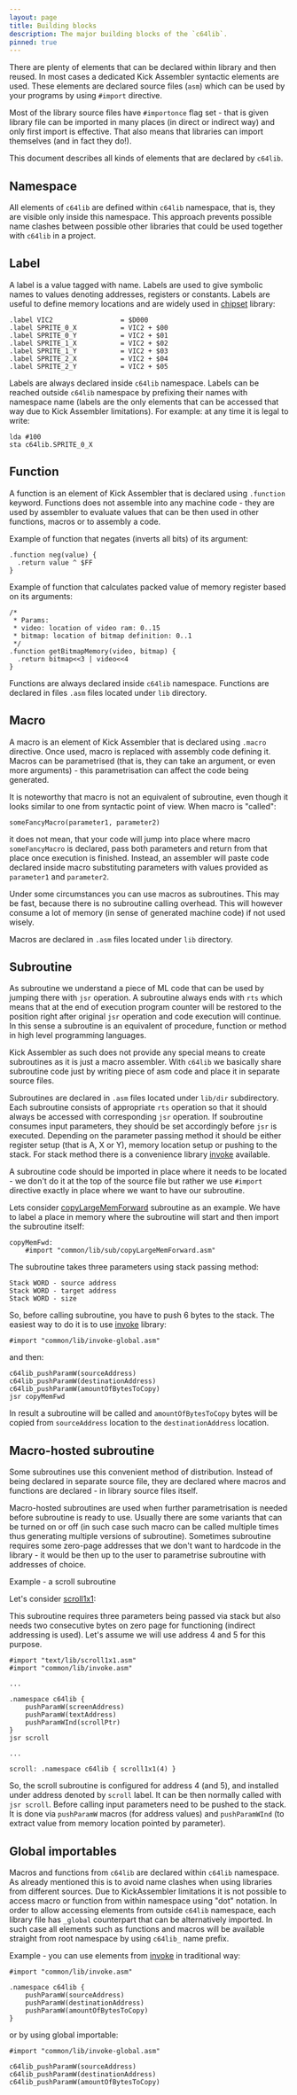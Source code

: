 ```yaml
---
layout: page
title: Building blocks
description: The major building blocks of the `c64lib`.
pinned: true
---
```

There are plenty of elements that can be declared within library and then
reused. In most cases a dedicated Kick Assembler syntactic elements are used.
These elements are declared source files (`asm`) which can be used by your
programs by using `#import` directive. 

Most of the library source files have `#importonce` flag set - that is given
library file can be imported in many places (in direct or indirect way) and
only first import is effective. That also means that libraries can import
themselves (and in fact they do!).

This document describes all kinds of elements that are declared by `c64lib`.

## Namespace
All elements of `c64lib` are defined within `c64lib` namespace, that is,
they are visible only inside this namespace. This approach prevents possible
name clashes between possible other libraries that could be used together
with `c64lib` in a project.

## Label
A label is a value tagged with name. Labels are used to give symbolic names
to values denoting addresses, registers or constants.
Labels are useful to define memory locations and are widely used in [chipset] 
library:

    .label VIC2                 = $D000 
    .label SPRITE_0_X           = VIC2 + $00 
    .label SPRITE_0_Y           = VIC2 + $01 
    .label SPRITE_1_X           = VIC2 + $02 
    .label SPRITE_1_Y           = VIC2 + $03 
    .label SPRITE_2_X           = VIC2 + $04 
    .label SPRITE_2_Y           = VIC2 + $05 

Labels are always declared inside `c64lib` namespace.
Labels can be reached outside `c64lib` namespace by prefixing their names with
namespace name (labels are the only elements that can be accessed that way due
to Kick Assembler limitations). For example: at any time it is legal to write:

    lda #100
    sta c64lib.SPRITE_0_X

## Function
A function is an element of Kick Assembler that is declared using
`.function` keyword. Functions does not assemble into any machine code -
they are used by assembler to evaluate values that can be then used 
in other functions, macros or to assembly a code.

Example of function that negates (inverts all bits) of its argument:

    .function neg(value) {
      .return value ^ $FF
    }

Example of function that calculates packed value of memory register based 
on its arguments:

    /*
     * Params:
     * video: location of video ram: 0..15
     * bitmap: location of bitmap definition: 0..1
     */
    .function getBitmapMemory(video, bitmap) {
      .return bitmap<<3 | video<<4
    }

Functions are always declared inside `c64lib` namespace. Functions are
declared in files `.asm` files located under `lib` directory.

## Macro
A macro is an element of Kick Assembler that is declared using `.macro`
directive. Once used, macro is replaced with assembly code defining it.
Macros can be parametrised (that is, they can take an argument, or even
more arguments) - this parametrisation can affect the code being
generated.

It is noteworthy that macro is not an equivalent of subroutine, 
even though it looks similar to one from syntactic point of view. 
When macro is "called":

    someFancyMacro(parameter1, parameter2)
    
it does not mean, that your code will jump into place where macro 
`someFancyMacro` is declared, pass both parameters and return from that 
place once execution is finished. Instead, an assembler will paste
code declared inside macro substituting parameters with values provided
as `parameter1` and `parameter2`.

Under some circumstances you can use macros as subroutines. This may be fast, 
because there is no subroutine calling overhead. This will however consume a
lot of memory (in sense of generated machine code) if not used wisely.

Macros are declared in `.asm` files located under `lib` directory.

## Subroutine
As subroutine we understand a piece of ML code that can be used by jumping
there with `jsr` operation. A subroutine always ends with `rts` which means
that at the end of execution program counter will be restored to the position
right after original `jsr` operation and code execution will continue. In
this sense a subroutine is an equivalent of procedure, function or method in
high level programming languages.

Kick Assembler as such does not provide any special means to create
subroutines as it is just a macro assembler. With `c64lib` we basically share
subroutine code just by writing piece of asm code and place it in separate
source files.

Subroutines are declared in `.asm` files located under `lib/dir` subdirectory.
Each subroutine consists of appropriate `rts` operation so that it should always
be accessed with corresponding `jsr` operation. If soubroutine consumes input
parameters, they should be set accordingly before `jsr` is executed.
Depending on the parameter passing method it should be either register setup
(that is A, X or Y), memory location setup or pushing to the stack. For stack
method there is a convenience library [invoke] available.

A subroutine code should be imported in place where it needs to be 
located - we don't do it at the top of the source file but rather we use 
`#import` directive exactly in place where we want to have our subroutine.

Lets consider [copyLargeMemForward] subroutine as an example. We have to label
a place in memory where the subroutine will start and then import the
subroutine itself:

    copyMemFwd:
        #import "common/lib/sub/copyLargeMemForward.asm"
        
The subroutine takes three parameters using stack passing method:

    Stack WORD - source address
    Stack WORD - target address
    Stack WORD - size

So, before calling subroutine, you have to push 6 bytes to the stack. The
easiest way to do it is to use [invoke] library:

    #import "common/lib/invoke-global.asm"
    
and then:

    c64lib_pushParamW(sourceAddress)
    c64lib_pushParamW(destinationAddress)
    c64lib_pushParamW(amountOfBytesToCopy)
    jsr copyMemFwd

In result a subroutine will be called and `amountOfBytesToCopy` bytes will be
copied from `sourceAddress` location to the `destinationAddress` location.

## Macro-hosted subroutine
Some subroutines use this convenient method of distribution. Instead of being 
declared in separate source file, they are declared where macros and functions
are declared - in library source files itself.

Macro-hosted subroutines are used when further parametrisation is needed before
subroutine is ready to use. Usually there are some variants that can be turned
on or off (in such case such macro can be called multiple times thus generating
multiple versions of subroutine). Sometimes subroutine requires some zero-page
addresses that we don't want to hardcode in the library - it would be then
up to the user to parametrise subroutine with addresses of choice.

Example - a scroll subroutine

Let's consider [scroll1x1]:

This subroutine requires three parameters being passed via stack but also needs
two consecutive bytes on zero page for functioning (indirect addressing is
used). Let's assume we will use address 4 and 5 for this purpose.

    #import "text/lib/scroll1x1.asm"
    #import "common/lib/invoke.asm"
    
    ...
    
    .namespace c64lib {
        pushParamW(screenAddress)
        pushParamW(textAddress)
        pushParamWInd(scrollPtr)
    }
    jsr scroll
    
    ...
    
    scroll: .namespace c64lib { scroll1x1(4) }
    
So, the scroll subroutine is configured for address 4 (and 5), and installed
under address denoted by `scroll` label. It can be then normally called with
`jsr scroll`. Before calling input parameters need to be pushed to the stack.
It is done via `pushParamW` macros (for address values) and `pushParamWInd` (to
extract value from memory location pointed by parameter).

## Global importables
Macros and functions from `c64lib` are declared within `c64lib` namespace. As
already mentioned this is to avoid name clashes when using libraries from
different sources. Due to KickAssembler limitations it is not possible to
access macro or function from within namespace using "dot" notation. In order
to allow accessing elements from outside `c64lib` namespace, each library file
has `_global` counterpart that can be alternatively imported. In such case
all elements such as functions and macros will be available straight from
root namespace by using `c64lib_` name prefix.

Example - you can use elements from [invoke] in traditional way:

    #import "common/lib/invoke.asm"
    
    .namespace c64lib {
        pushParamW(sourceAddress)
        pushParamW(destinationAddress)
        pushParamW(amountOfBytesToCopy)
    }
    
or by using global importable:

    #import "common/lib/invoke-global.asm"
    
    c64lib_pushParamW(sourceAddress)
    c64lib_pushParamW(destinationAddress)
    c64lib_pushParamW(amountOfBytesToCopy)

[chipset]: https://github.com/c64lib/chipset
[invoke]: https://github.com/c64lib/common/blob/master/lib/invoke.asm
[copyLargeMemForward]: https://github.com/c64lib/common/blob/master/lib/sub/copy-large-mem-forward.asm
[scroll1x1]: https://github.com/c64lib/text/blob/develop/lib/scroll1x1.asm
